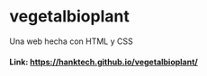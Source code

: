 # vegetalbioplant
Una web hecha con HTML y CSS

#### Link:  https://hanktech.github.io/vegetalbioplant/
